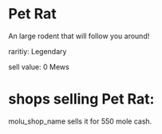 # Pet Rat

An large rodent that will follow you around!

raritiy: Legendary

sell value: 0 Mews

# shops selling Pet Rat:

molu_shop_name sells it for 550 mole cash.